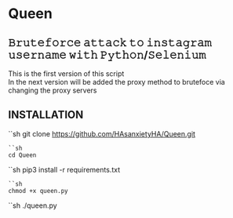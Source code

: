 # Queen
## 𝙱𝚛𝚞𝚝𝚎𝚏𝚘𝚛𝚌𝚎 𝚊𝚝𝚝𝚊𝚌𝚔 𝚝𝚘 𝚒𝚗𝚜𝚝𝚊𝚐𝚛𝚊𝚖 𝚞𝚜𝚎𝚛𝚗𝚊𝚖𝚎 𝚠𝚒𝚝𝚑 𝙿𝚢𝚝𝚑𝚘𝚗/𝚂𝚎𝚕𝚎𝚗𝚒𝚞𝚖
This is the first version of this script<br />
In the next version will be added the proxy method to brutefoce via changing the proxy servers

## INSTALLATION

``sh
git clone https://github.com/HAsanxietyHA/Queen.git
```
``sh
cd Queen
```
``sh
pip3 install -r requirements.txt
```
``sh
chmod +x queen.py
```
``sh
./queen.py
```
